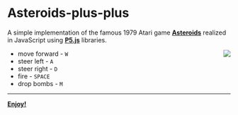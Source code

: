 # Asteroids-plus-plus

A simple implementation of the famous 1979 Atari game <b>[Asteroids](https://en.wikipedia.org/wiki/Asteroids_%28video_game%29)</b> realized in JavaScript using <b>[P5.js](https://p5js.org/)</b> libraries.  

<img align="right" src="https://raw.githubusercontent.com/MatteoGiorgi/Asteroids-plus-plus/master/asteroid.gif">  

+ move forward - `W`
+ steer left - `A`
+ steer right - `D`
+ fire - `SPACE`
+ drop bombs - `M`

-------------------------------
<b>[Enjoy!](https://matteogiorgi.github.io/Asteroids-plus-plus/)</b>

